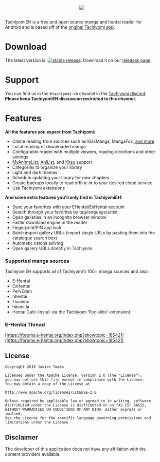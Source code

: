 <div style="text-align:center"><img src ="https://raw.githubusercontent.com/NerdNumber9/TachiyomiEH/master/branding/teh-banner.png" /></div>
<br>

TachiyomiEH is a free and open source manga and hentai reader for Android and is based off of the [original Tachiyomi app](https://github.com/inorichi/tachiyomi).

# Download
The latest version is: [![stable release](https://img.shields.io/github/release/NerdNumber9/TachiyomiEH.svg?maxAge=3600&label=)](https://github.com/NerdNumber9/TachiyomiEH/releases). Download it on our [releases page](https://github.com/NerdNumber9/TachiyomiEH/releases).

# Support
You can find us in the `#tachiyomi-eh` channel in the [Tachiyomi discord](https://discord.gg/tachiyomi). **Please keep TachiyomiEH discussion restricted to this channel.**

# Features

**All the features you expect from Tachiyomi:**
* Online reading from sources such as KissManga, MangaFox, [and more](https://github.com/inorichi/tachiyomi-extensions)
* Local reading of downloaded manga
* Configurable reader with multiple viewers, reading directions and other settings
* [MyAnimeList](https://myanimelist.net/), [AniList](https://anilist.co/), and [Kitsu](https://kitsu.io/explore/anime) support
* Categories to organize your library
* Light and dark themes
* Schedule updating your library for new chapters
* Create backups locally to read offline or to your desired cloud service 
* Use Tachiyomi extensions

**And some extra features you'll only find in TachiyomiEH:**
- Sync your favorites with your EHentai/ExHentai account
- Search through your favorites by tag/language/artist
- Open galleries in an incognito browser window
- Faster download engine in the reader
- Fingerprint/PIN app lock
- Batch import gallery URLs (import single URLs by pasting them into the catalogue search box)
- Automatic catcha solving
- Open gallery URLs directly in Tachiyomi

### Supported manga sources
TachiyomiEH supports all of Tachiyomi's 100+ manga sources and also:
* E-Hentai
* ExHentai
* PervEden
* nhentai
* Tsumino
* hitomi.la
* Hentai Cafe (install via the Tachiyomi 'Foolslide' extension)

### E-Hentai Thread
[https://forums.e-hentai.org/index.php?showtopic=185421](https://forums.e-hentai.org/index.php?showtopic=185421)

## License

    Copyright 2019 Javier Tomás

    Licensed under the Apache License, Version 2.0 (the "License");
    you may not use this file except in compliance with the License.
    You may obtain a copy of the License at

    http://www.apache.org/licenses/LICENSE-2.0

    Unless required by applicable law or agreed to in writing, software
    distributed under the License is distributed on an "AS IS" BASIS,
    WITHOUT WARRANTIES OR CONDITIONS OF ANY KIND, either express or implied.
    See the License for the specific language governing permissions and
    limitations under the License.

## Disclaimer

The developer of this application does not have any affiliation with the content providers available.
